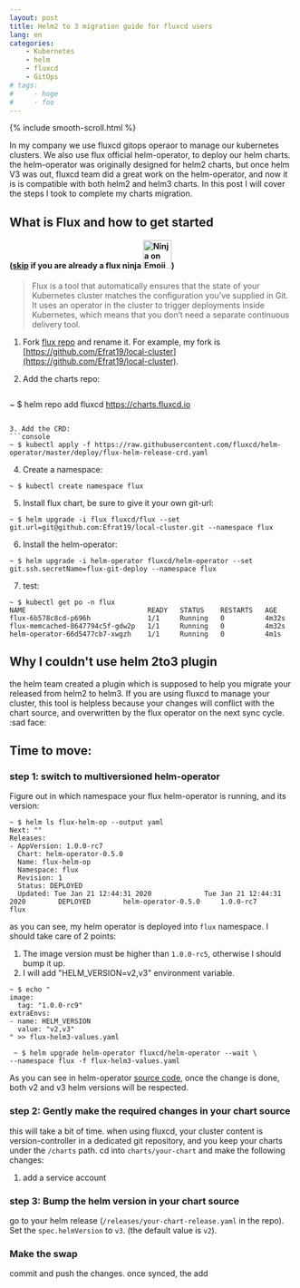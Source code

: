 ```yaml
---
layout: post
title: Helm2 to 3 migration guide for fluxcd users
lang: en
categories:
    - Kubernetes
    - helm
    - fluxcd
    - GitOps
# tags:
#     - hoge
#     - foo
---
```

{% include smooth-scroll.html %}

In my company we use fluxcd gitops operaor to manage our kubernetes clusters. We also use flux official helm-operator, to deploy our helm charts. the helm-operator was originally designed for helm2 charts, but once helm V3 was out, fluxcd team did a great work on the helm-operator, and now it is is compatible with both helm2 and helm3 charts. In this post I will cover the steps I took to complete my charts migration.

## What is Flux and how to get started

#### (<a href="#move">skip</a> if you are already a flux ninja <img src="https://emojipedia-us.s3.dualstack.us-west-1.amazonaws.com/thumbs/120/emojipedia/240/ninja_1f977.png" srcset="https://emojipedia-us.s3.dualstack.us-west-1.amazonaws.com/thumbs/240/emojipedia/240/ninja_1f977.png 2x" alt="Ninja on Emojipedia 13.0" width="50" height="50">)

> Flux is a tool that automatically ensures that the state of your Kubernetes cluster matches the configuration you’ve supplied in Git. It uses an operator in the cluster to trigger deployments inside Kubernetes, which means that you don’t need a separate continuous delivery tool.

1. Fork [flux repo](https://github.com/fluxcd/flux-get-started) and rename it. 
For example, my fork is [https://github.com/Efrat19/local-cluster](https://github.com/Efrat19/local-cluster).

2. Add the charts repo:
   ```console 
~ $ helm repo add fluxcd https://charts.fluxcd.io
```

3. Add the CRD: 
```console 
~ $ kubectl apply -f https://raw.githubusercontent.com/fluxcd/helm-operator/master/deploy/flux-helm-release-crd.yaml
```

4. Create a namespace:
```console 
~ $ kubectl create namespace flux
```

5. Install flux chart, be sure to give it your own git-url:
```console 
~ $ helm upgrade -i flux fluxcd/flux --set git.url=git@github.com:Efrat19/local-cluster.git --namespace flux
```

6. Install the helm-operator:
```console 
~ $ helm upgrade -i helm-operator fluxcd/helm-operator --set git.ssh.secretName=flux-git-deploy --namespace flux
```

7. test:
```console
~ $ kubectl get po -n flux
NAME                              READY   STATUS    RESTARTS   AGE
flux-6b578c8cd-p696h              1/1     Running   0          4m32s
flux-memcached-8647794c5f-gdw2p   1/1     Running   0          4m32s
helm-operator-66d5477cb7-xwgzh    1/1     Running   0          4m1s
```

## Why I couldn't use helm 2to3 plugin

the helm team created a plugin which is supposed to help you migrate your released from helm2 to helm3. If you are using fluxcd to manage your cluster, this tool is helpless because your changes will conflict with the chart source, and overwritten by the flux operator on the next sync cycle. :sad face:

## <a id="move">Time to move:</a>

### step 1: switch to multiversioned helm-operator

Figure out in which namespace your flux helm-operator is running, and its version:
```console
~ $ helm ls flux-helm-op --output yaml
Next: ""
Releases:
- AppVersion: 1.0.0-rc7
  Chart: helm-operator-0.5.0
  Name: flux-helm-op
  Namespace: flux
  Revision: 1
  Status: DEPLOYED
  Updated: Tue Jan 21 12:44:31 2020             Tue Jan 21 12:44:31 2020        DEPLOYED        helm-operator-0.5.0     1.0.0-rc7       flux            
```

as you can see, my helm operator is deployed into `flux` namespace. I should take care of 2 points:
1. The image version must be higher than `1.0.0-rc5`, otherwise I should bump it up.
2. I will add "HELM_VERSION=v2,v3" environment variable. 

```console
~ $ echo "
image:
  tag: "1.0.0-rc9"
extraEnvs: 
- name: HELM_VERSION
  value: "v2,v3"
" >> flux-helm3-values.yaml
```
```console
 ~ $ helm upgrade helm-operator fluxcd/helm-operator --wait \
--namespace flux -f flux-helm3-values.yaml
```

As you can see in helm-operator [source code](https://github.com/fluxcd/helm-operator/blob/9951e409d5f8e14eee0139194b85290f42939247/cmd/helm-operator/main.go#L213-L234), once the change is done, both v2 and v3 helm versions will be respected.


### step 2: Gently make the required changes in your chart source

this will take a bit of time. when using fluxcd, your cluster content is version-controller in a dedicated git repository, and you keep your charts under the  `/charts` path. cd into `charts/your-chart` and make the following changes:

1. add a service account

### step 3: Bump the helm version in your chart source 

go to your helm release (`/releases/your-chart-release.yaml` in the repo). Set the `spec.helmVersion` to `v3`. (the default value is `v2`).

### Make the swap

commit and push the changes. once synced, the 
add 